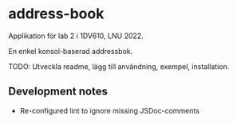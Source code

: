 # address-book
Applikation för lab 2 i 1DV610, LNU 2022.

En enkel konsol-baserad addressbok.

TODO: Utveckla readme, lägg till användning, exempel, installation.

## Development notes

- Re-configured lint to ignore missing JSDoc-comments
